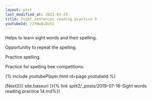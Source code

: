 ```yaml
---
layout: post
last_modified_at: 2021-03-29
title: Sight sentences reading practice 3
youtubeId: r2YNwQiDoSI
---
```

 
 
Helps to learn sight words and their spelling.

Opportunitiy to repeat the spelling. 

Practice spelling. 
 
Practice for spelling bee competitions. 
 
{% include youtubePlayer.html id=page.youtubeId %}
 
 

[Next]({{ site.baseurl }}{% link  split2/_posts/2019-07-16-Sight words reading practice 14.md%})
 
